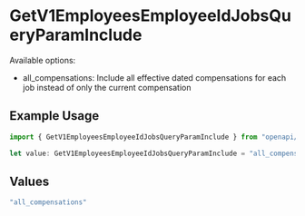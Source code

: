 # GetV1EmployeesEmployeeIdJobsQueryParamInclude

Available options:
- all_compensations: Include all effective dated compensations for each job instead of only the current compensation

## Example Usage

```typescript
import { GetV1EmployeesEmployeeIdJobsQueryParamInclude } from "openapi/models/operations";

let value: GetV1EmployeesEmployeeIdJobsQueryParamInclude = "all_compensations";
```

## Values

```typescript
"all_compensations"
```
